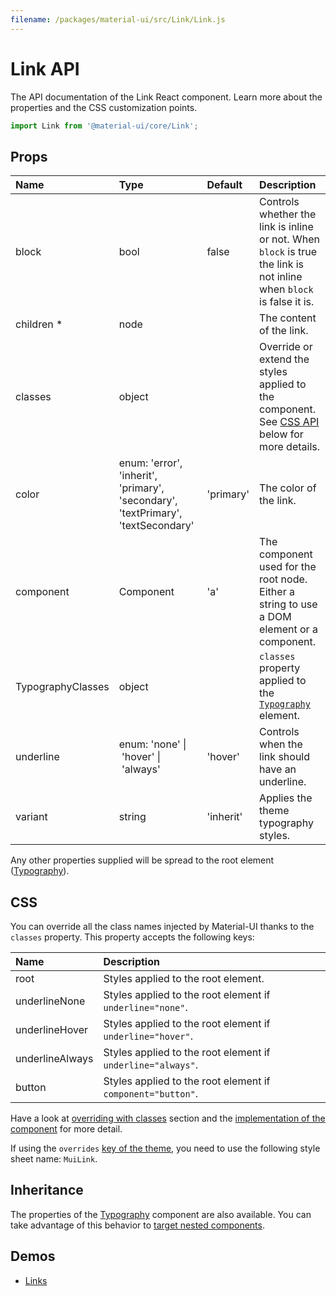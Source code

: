 ```yaml
---
filename: /packages/material-ui/src/Link/Link.js
---
```


<!--- This documentation is automatically generated, do not try to edit it. -->

# Link API

<p class="description">The API documentation of the Link React component. Learn more about the properties and the CSS customization points.</p>

```js
import Link from '@material-ui/core/Link';
```



## Props

| Name | Type | Default | Description |
|:-----|:-----|:--------|:------------|
| <span class="prop-name">block</span> | <span class="prop-type">bool</span> | <span class="prop-default">false</span> | Controls whether the link is inline or not. When `block` is true the link is not inline  when `block` is false it is. |
| <span class="prop-name required">children *</span> | <span class="prop-type">node</span> |   | The content of the link. |
| <span class="prop-name">classes</span> | <span class="prop-type">object</span> |   | Override or extend the styles applied to the component. See [CSS API](#css-api) below for more details. |
| <span class="prop-name">color</span> | <span class="prop-type">enum:&nbsp;'error', 'inherit', 'primary', 'secondary', 'textPrimary', 'textSecondary'<br></span> | <span class="prop-default">'primary'</span> | The color of the link. |
| <span class="prop-name">component</span> | <span class="prop-type">Component</span> | <span class="prop-default">'a'</span> | The component used for the root node. Either a string to use a DOM element or a component. |
| <span class="prop-name">TypographyClasses</span> | <span class="prop-type">object</span> |   | `classes` property applied to the [`Typography`](/api/typography/) element. |
| <span class="prop-name">underline</span> | <span class="prop-type">enum:&nbsp;'none'&nbsp;&#124;<br>&nbsp;'hover'&nbsp;&#124;<br>&nbsp;'always'<br></span> | <span class="prop-default">'hover'</span> | Controls when the link should have an underline. |
| <span class="prop-name">variant</span> | <span class="prop-type">string</span> | <span class="prop-default">'inherit'</span> | Applies the theme typography styles. |

Any other properties supplied will be spread to the root element ([Typography](/api/typography/)).

## CSS

You can override all the class names injected by Material-UI thanks to the `classes` property.
This property accepts the following keys:


| Name | Description |
|:-----|:------------|
| <span class="prop-name">root</span> | Styles applied to the root element.
| <span class="prop-name">underlineNone</span> | Styles applied to the root element if `underline="none"`.
| <span class="prop-name">underlineHover</span> | Styles applied to the root element if `underline="hover"`.
| <span class="prop-name">underlineAlways</span> | Styles applied to the root element if `underline="always"`.
| <span class="prop-name">button</span> | Styles applied to the root element if `component="button"`.

Have a look at [overriding with classes](/customization/overrides/#overriding-with-classes) section
and the [implementation of the component](https://github.com/mui-org/material-ui/blob/v3.x/packages/material-ui/src/Link/Link.js)
for more detail.

If using the `overrides` [key of the theme](/customization/themes/#css),
you need to use the following style sheet name: `MuiLink`.

## Inheritance

The properties of the [Typography](/api/typography/) component are also available.
You can take advantage of this behavior to [target nested components](/guides/api/#spread).

## Demos

- [Links](/style/links/)

